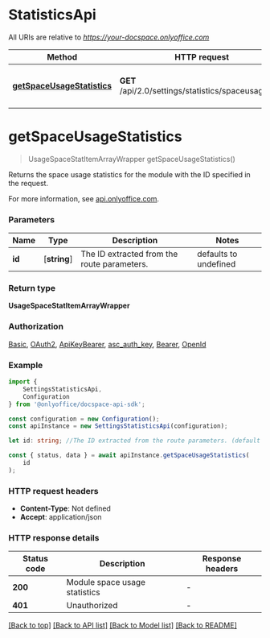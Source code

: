 # StatisticsApi

All URIs are relative to *https://your-docspace.onlyoffice.com*

|Method | HTTP request | Description|
|------------- | ------------- | -------------|
|[**getSpaceUsageStatistics**](#getspaceusagestatistics) | **GET** /api/2.0/settings/statistics/spaceusage/{id} | Get the space usage statistics|

# **getSpaceUsageStatistics**
> UsageSpaceStatItemArrayWrapper getSpaceUsageStatistics()

Returns the space usage statistics for the module with the ID specified in the request.

For more information, see [api.onlyoffice.com](https://api.onlyoffice.com/docspace/api-backend/usage-api/get-space-usage-statistics/).

### Parameters

|Name | Type | Description  | Notes|
|------------- | ------------- | ------------- | -------------|
| **id** | [**string**] | The ID extracted from the route parameters. | defaults to undefined|


### Return type

**UsageSpaceStatItemArrayWrapper**

### Authorization

[Basic](../README.md#Basic), [OAuth2](../README.md#OAuth2), [ApiKeyBearer](../README.md#ApiKeyBearer), [asc_auth_key](../README.md#asc_auth_key), [Bearer](../README.md#Bearer), [OpenId](../README.md#OpenId)

### Example

```typescript
import {
    SettingsStatisticsApi,
    Configuration
} from '@onlyoffice/docspace-api-sdk';

const configuration = new Configuration();
const apiInstance = new SettingsStatisticsApi(configuration);

let id: string; //The ID extracted from the route parameters. (default to undefined)

const { status, data } = await apiInstance.getSpaceUsageStatistics(
    id
);
```

### HTTP request headers

 - **Content-Type**: Not defined
 - **Accept**: application/json


### HTTP response details
| Status code | Description | Response headers |
|-------------|-------------|------------------|
|**200** | Module space usage statistics |  -  |
|**401** | Unauthorized |  -  |

[[Back to top]](#) [[Back to API list]](../README.md#documentation-for-api-endpoints) [[Back to Model list]](../README.md#documentation-for-models) [[Back to README]](../README.md)

